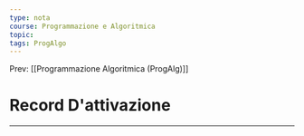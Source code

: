 ```yaml
---
type: nota
course: Programmazione e Algoritmica
topic: 
tags: ProgAlgo
---
```


Prev: [[Programmazione Algoritmica (ProgAlg)]]

# Record D'attivazione
---
